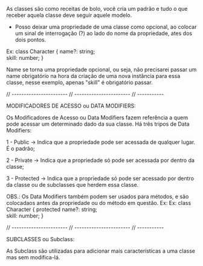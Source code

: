 As classes são como receitas de bolo, você cria um padrão e tudo o que receber aquela classe deve seguir aquele modelo. 

- Posso deixar uma propriedade de uma classe como opcional, ao colocar um sinal de interrogação (?) ao lado do nome da propriedade, ates dos dois pontos.

Ex: class Character {
    name?: string;  
    skill: number;
}

Name se torna uma propriedade opcional, ou seja, não precisarei passar um name obrigatório na hora da criação de uma nova instância para essa classe, nesse exemplo, apenas "skill" é obrigatório passar.

// ----------------------- // ----------------------- // -----------

MODIFICADORES DE ACESSO ou DATA MODIFIERS:

Os Modificadores de Acesso ou Data Modifiers fazem referência a quem pode acessar um determinado dado da sua classe. Há três tripos de Data Modifiers: 

1 - Public -> Indica que a propriedade pode ser acessada de qualquer lugar. É o padrão;

2 - Private -> Indica que a propriedade só pode ser acessada por dentro da classe;

3 - Protected -> Indica que a propriedade só pode ser acessado por dentro da classe ou de subclasses que herdem essa classe.

OBS.: Os Data Modifiers também podem ser usados para métodos, e são colocadaos antes da propriedade ou do método em questão. 
Ex: Ex: class Character {
    protected name?: string;  
    skill: number;
}

// ----------------------- // ----------------------- // -----------

SUBCLASSES ou Subclass:

As Subclass são utilizadas para adicionar mais características a uma classe mas sem modifica-lá.

